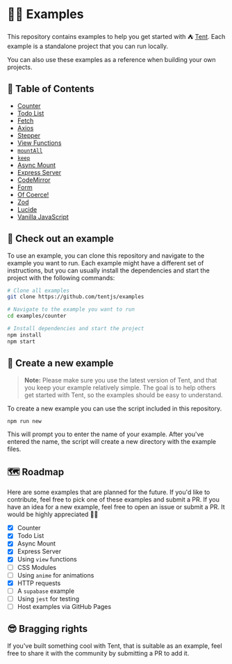 # ✌🏻 Examples

This repository contains examples to help you get started with ⛺ [Tent](https://github.com/tentjs/tent). Each example is a standalone project that you can run locally.

You can also use these examples as a reference when building your own projects.

## 📖 Table of Contents

- [Counter](./counter)
- [Todo List](./todo-list)
- [Fetch](./fetch)
- [Axios](./axios)
- [Stepper](./stepper)
- [View Functions](./view-functions)
- [`mountAll`](./mount-all)
- [`keep`](./keep)
- [Async Mount](./async-mount)
- [Express Server](./express-server)
- [CodeMirror](./codemirror)
- [Form](./form)
- [Of Coerce!](./ofcoerce)
- [Zod](./zod)
- [Lucide](./lucide)
- [Vanilla JavaScript](./vanilla-js)

## 🚀 Check out an example

To use an example, you can clone this repository and navigate to the example you want to run. Each example might have a different set of instructions, but you can usually install the dependencies and start the project with the following commands:

```bash
# Clone all examples
git clone https://github.com/tentjs/examples

# Navigate to the example you want to run
cd examples/counter

# Install dependencies and start the project
npm install
npm start
```

## 🌟 Create a new example

> **Note:** Please make sure you use the latest version of Tent, and that you keep your example relatively simple. The goal is to help others get started with Tent, so the examples should be easy to understand.

To create a new example you can use the script included in this repository.

```bash
npm run new
```

This will prompt you to enter the name of your example. After you've entered the name, the script will create a new directory with the example files.

## 🗺️ Roadmap

Here are some examples that are planned for the future. If you'd like to contribute, feel free to pick one of these examples and submit a PR. If you have an idea for a new example, feel free to open an issue or submit a PR. It would be highly appreciated 🙏🏻

- [x] Counter
- [x] Todo List
- [x] Async Mount
- [x] Express Server
- [x] Using `view` functions
- [ ] CSS Modules
- [ ] Using `anime` for animations
- [x] HTTP requests
- [ ] A `supabase` example
- [ ] Using `jest` for testing
- [ ] Host examples via GitHub Pages

## 😎 Bragging rights

If you've built something cool with Tent, that is suitable as an example, feel free to share it with the community by submitting a PR to add it.

